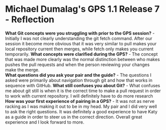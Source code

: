 # Michael Dumalag's GPS 1.1 Release 7 - Reflection

**What Git concepts were you struggling with prior to the GPS session?**
    - Initially I was not clearly understanding the git fetch command. After our session it become more obvious that it was very similar to pull makes your local repository current then merges, while fetch only makes you current temporarily.
**What concepts were clarified during the GPS?**
    - The concept that was made more clearly was the normal distinction between who makes pushes the pull requests and when the person reviewing your changes make the merge.  
**What questions did you ask your pair and the guide?**
    - The questions I asked were primarily about navigation through git and how that works in sequence with GitHub.
**What still confuses you about Git?**
    - What confuses me about git still is when it is the correct time to make a pull request in order to work with current repository.  I will definitely have to do more research
**How was your first experience of pairing in a GPS?**
    - It was not as nerve racking as I was making it out to be in my head.  My pair and I did very well to ask the right questions.  It was definitely a good experience to have Katy as a guide in order to steer us in the correct direction. Overall great experience and I look forward to more.  